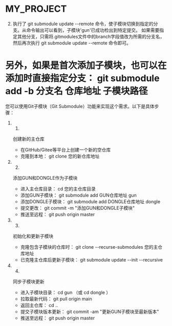 # MY_PROJECT
2. 执行了 git submodule update --remote 命令，使子模块切换到指定的分支。从命令输出可以看到，子模块'gun'已成功检出到特定提交。
如果需要指定其他分支，只需将.gitmodules文件中的branch字段值改为所需的分支名，然后再次执行 git submodule update --remote 命令即可。

另外，如果是首次添加子模块，也可以在添加时直接指定分支： git submodule add -b 分支名 仓库地址 子模块路径
============================================================================
您可以使用Git子模块（Git Submodule）功能来实现这个需求。以下是具体步骤：

1. 1.
   创建新的主仓库
   
   - 在GitHub/Gitee等平台上创建一个新的空仓库
   - 克隆到本地： git clone 您的新仓库地址
2. 2.
   添加GUN和DONGLE作为子模块
   
   - 进入主仓库目录： cd 您的主仓库目录
   - 添加GUN子模块： git submodule add GUN仓库地址 gun
   - 添加DONGLE子模块： git submodule add DONGLE仓库地址 dongle
   - 提交更改： git commit -m "添加GUN和DONGLE子模块"
   - 推送至远程： git push origin master
3. 3.
   初始化和更新子模块
   
   - 克隆包含子模块的仓库时： git clone --recurse-submodules 您的主仓库地址
   - 已克隆主仓库后更新子模块： git submodule update --init --recursive
4. 4.
   同步子模块更新
   
   - 进入子模块目录： cd gun （或 cd dongle ）
   - 拉取最新代码： git pull origin main
   - 返回主仓库： cd ..
   - 提交子模块版本更新： git commit -am "更新GUN子模块至最新版本"
   - 推送至远程： git push origin master
